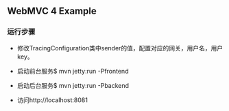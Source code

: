 ## WebMVC 4 Example

### 运行步骤

*    修改TracingConfiguration类中sender的值，配置对应的网关，用户名，用户key。

*    启动前台服务$ mvn jetty:run -Pfrontend

*    启动后台服务$ mvn jetty:run -Pbackend

*    访问http://localhost:8081

